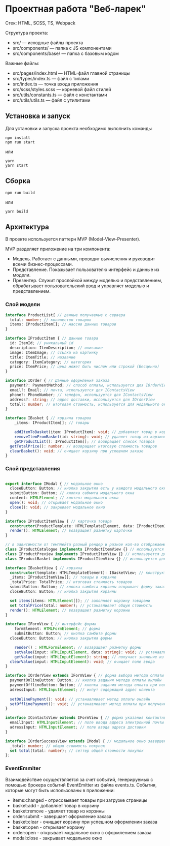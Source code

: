 # Проектная работа "Веб-ларек"

Стек: HTML, SCSS, TS, Webpack

Структура проекта:
- src/ — исходные файлы проекта
- src/components/ — папка с JS компонентами
- src/components/base/ — папка с базовым кодом

Важные файлы:
- src/pages/index.html — HTML-файл главной страницы
- src/types/index.ts — файл с типами
- src/index.ts — точка входа приложения
- src/scss/styles.scss — корневой файл стилей
- src/utils/constants.ts — файл с константами
- src/utils/utils.ts — файл с утилитами

## Установка и запуск
Для установки и запуска проекта необходимо выполнить команды

```
npm install
npm run start
```

или

```
yarn
yarn start
```
## Сборка

```
npm run build
```

или

```
yarn build
```

## Архитектура 
В проекте используется паттерн MVP (Model-View-Presenter).

MVP разделяет приложение на три компонента:
- Модель. Работает с данными, проводит вычисления и руководит всеми бизнес-процессами. 
- Представление. Показывает пользователю интерфейс и данные из модели. 
- Презентер. Служит прослойкой между моделью и представлением, обрабатывает пользовательский ввод и управляет моделью и представлением.

### Слой модели

```ts
interface ProductList{ // данные получаемые с сервера
  total: number; // количество товаров
  items: IProductItem[]; // массив данных товаров
}

interface IProductItem { // данные товара
  id: ItemId; // уникальный id 
  description: ItemDescription; // описание
  image: ItemImage; // ссылка на картинку 
  title: ItemTitle; // название 
  category: ItemCategory; // категория 
  price: ItemPrice; // цена может быть числом или строкой (Бесценно)
}

interface IOrder { // Данные оформления заказа
  payment?: PaymentMethod; // способ оплаты, используется для IOrderView
  email?: Email; // почта, используется для IContactsView
  phone?: PhoneNumber; // телефон, используется для IContactsView
  address?: string; // адрес доставки, используется для IOrderView
  total?: number; // итоговая стоимость, используется для модального окна при успешной оплате
}

interface IBasket { // корзина товаров
	_items: IProductItem[]; // товары 

	addItemToBasket(item: IProductItem): void; // добавляет товар в корзину
	removeItemFromBasket(id: string): void; // удаляет товар из корзины
	getProductList(): IProductItem[]; // возвращает список товаров
  getTotalPrice(): number; // возвращает итоговую стоимость товаров 
  clearBasket(): void; // очищает корзину при успешном заказе
}
```
### Слой представления 
```ts

export interface IModal { // модальное окно
  closeButton: Button; // кнопка закрытия есть у каждого модального окна
  submitButton: Button; // кнопка сабмита модального окна
  content: HTMLElement; // контент модального окна
  open(): void; // открывает модальное окно
  close(): void; // закрывает модальное окно
}

interface IProductItemView { // карточка товара 
  constructor(ProductTemplate: HTMLTemplateElement, data: IProductItem): IProductItemView; // конструктор карточки
  render(): HTMLElement; // возвращает разметку карточки
}

// в зависимости от темплейта разный рендер и разное кол-во отображаемых данных
class IProductCatalogue implements IProductItemView {} // используется для отображения карточки в каталоге товаров
class IProductPreview implements IProductItemView {} // используется для отображения карточки в модальном окне
class IProductBasket implements IProductItemView {} // используется для отображения карточки в корзине

interface IBasketView { // корзина 
  constructor(template: HTMLTemplateElement): IBasketView; // конструктор корзины
  _items: IProductItemView[]; // товары в корзине 
  _totalPrice: TotalPrice; // итоговая стоимость товаров
  submitButton: Button; // кнопка самбита корзины открывает форму заказа
  closeButton: Button; // кнопка закрытия корзины 

  set items(items: HTMLElement[]); // заполняет корзину товарами
  set totalPrice(total: number); // устанавливает общую стоимость 
  render(): HTMLElement; // возвращает разметку корзины
}

interface IFormView { // интерфейс формы
	formElement: HTMLFormElement; // форма 
	submitButton: Button; // кнопка самбита формы
  closeButton: Button; // кнопка закрытия формы

	render() : HTMLFormElement; // возвращает разметку формы
	setValue(input: HTMLInputElement, data: string): void; // устанавливает значение в поле ввода 
	getValue(input: HTMLInputElement): string; // получает значение из поля ввода
  clearValue(input: HTMLInputElement): void; // очищает поле ввода
}

interface IOrderView extends IFormView { // форма выбора метода оплаты и указания адреса доставки
  paymentOnlineButton: Button; // кнопка задания метода оплаты онлайн
  paymentOfflineButton: Button; // кнопка задания метода оплаты при получении 
  adressInput: HTMLInputElement; // инпут содержащий адрес клиента
 
  setOnlinePayment(): void; // устанавливает метод оплаты онлайн
  setOfflinePayment(): void; // устанавливает метод оплаты при получении 
}

interface IContactsView extends IFormView { // форма указания контактных данных
  emailInput: HTMLInputElement; // поле ввода адреса электронной почты 
  adressInput: HTMLInputElement; // поле ввода адреса доставки 
}

interface IOrderSuccessView extends IModal { // модальное окно завершения оплаты 
  _total: number; // общая стоимость покупок
  set total(total: number); // сеттер общей стоимости покупок
};
```
### EventEmmiter

Взаимодействие осуществляется за счет событий, генерируемых с помощью брокера событий EventEmitter из файла events.ts. 
События, которые могут быть использованы в приложении:

- items:changed - отрисовывает товары при загрузке страницы
- basket:add - добавляет товар в корзину
- basket:remove - удаляет товар из корзины
- order:submit - завершает оформление заказа
- basket:clear - очищает корзину при успешном оформлении заказа 
- basket:open - открывает корзину 
- order:open - открывает модальное окно с оформлением заказа 
- modal:close - закрывает модальное окно 

